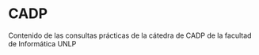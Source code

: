 # CADP
Contenido de las consultas prácticas de la cátedra de CADP de la facultad de Informática UNLP
